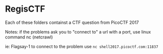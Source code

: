 # RegisCTF
Each of these folders containst a CTF question from PicoCTF 2017

Notes: if the problems ask you to "connect to" a url with a port, use linux command nc (netcrawl)

ie: Flagsay-1 to connect to the problem use ```nc shell2017.picoctf.com:11837```
